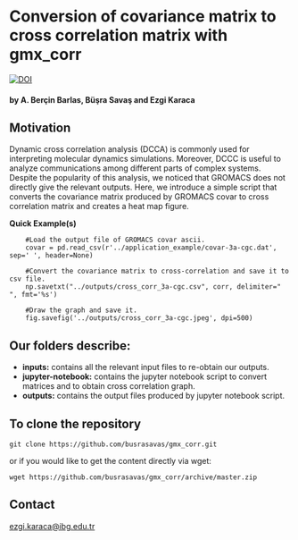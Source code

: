 # Conversion of covariance matrix to cross correlation matrix with gmx_corr

[![DOI](https://zenodo.org/badge/436035260.svg)](https://zenodo.org/badge/latestdoi/436035260) 

#### by A. Berçin Barlas, Büşra Savaş and Ezgi Karaca

## Motivation
Dynamic cross correlation analysis (DCCA) is commonly used for interpreting molecular dynamics simulations. Moreover, DCCC is useful to analyze communications among different parts of complex systems. Despite the popularity of this analysis, we noticed that GROMACS does not directly give the relevant outputs. Here, we introduce a simple script that converts the covariance matrix produced by GROMACS covar to cross correlation matrix and creates a heat map figure.

**Quick Example(s)**

```
    #Load the output file of GROMACS covar ascii.
    covar = pd.read_csv(r'../application_example/covar-3a-cgc.dat', sep=' ', header=None)
    
    #Convert the covariance matrix to cross-correlation and save it to csv file.
    np.savetxt("../outputs/cross_corr_3a-cgc.csv", corr, delimiter=" ", fmt='%s')
    
    #Draw the graph and save it.
    fig.savefig('../outputs/cross_corr_3a-cgc.jpeg', dpi=500)
```
## Our folders describe:

- **inputs:** contains all the relevant input files to re-obtain our outputs.
- **jupyter-notebook:** contains the jupyter notebook script to convert matrices and to obtain cross correlation graph.
- **outputs:** contains the output files produced by jupyter notebook script.
  

## To clone the repository

```
git clone https://github.com/busrasavas/gmx_corr.git
```
or if you would like to get the content directly via wget:
```
wget https://github.com/busrasavas/gmx_corr/archive/master.zip
```

## Contact 
ezgi.karaca@ibg.edu.tr

